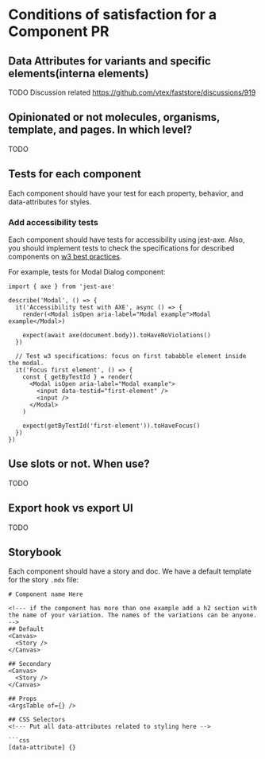 # Conditions of satisfaction for a Component PR

## Data Attributes for variants and specific elements(interna elements)
TODO
Discussion related https://github.com/vtex/faststore/discussions/919

## Opinionated or not molecules, organisms, template, and pages. In which level?
TODO 

## Tests for each component

Each component should have your test for each property, behavior, and data-attributes for styles.

### Add accessibility tests

Each component should have tests for accessibility using jest-axe. Also, you should implement tests to check the specifications for described components on [w3 best practices](https://www.w3.org/TR/wai-aria-practices-1.1).

For example, tests for Modal Dialog component: 
```tsx
import { axe } from 'jest-axe'

describe('Modal', () => {
  it('Accessibility test with AXE', async () => {
    render(<Modal isOpen aria-label="Modal example">Modal example</Modal>)
    
    expect(await axe(document.body)).toHaveNoViolations()
  })

  // Test w3 specifications: focus on first tababble element inside the modal.
  it('Focus first element', () => {
    const { getByTestId } = render(
      <Modal isOpen aria-label="Modal example">
        <input data-testid="first-element" />
        <input />
      </Modal>
    )

    expect(getByTestId('first-element')).toHaveFocus()
  })
})
```

## Use slots or not. When use?
TODO

## Export hook vs export UI
TODO

## Storybook

Each component should have a story and doc. We have a default template for the story `.mdx` file:

```mdx
# Component name Here

<!--- if the component has more than one example add a h2 section with the name of your variation. The names of the variations can be anyone. -->
## Default
<Canvas>
  <Story />
</Canvas>

## Secondary
<Canvas>
  <Story />
</Canvas>

## Props
<ArgsTable of={} />

## CSS Selectors
<!--- Put all data-attributes related to styling here -->

```css
[data-attribute] {}
```

```